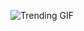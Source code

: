 ![Trending GIF](https://media0.giphy.com/media/v1.Y2lkPThiYjIxNzcyMmZ1bTk1bDNwYWsyNTVvaXdqZmhwdW1tYzFrd2ZiZDF4NWlmOXFpaiZlcD12MV9naWZzX3NlYXJjaCZjdD1n/MT5UUV1d4CXE2A37Dg/giphy.gif)
